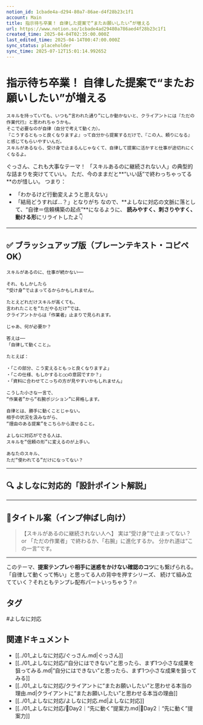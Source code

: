 ```yaml
---
notion_id: 1cbade4a-d294-80a7-86ae-d4f28b23c1f1
account: Main
title: 指示待ち卒業！ 自律した提案で“またお願いしたい”が増える
url: https://www.notion.so/1cbade4ad29480a786aed4f28b23c1f1
created_time: 2025-04-04T02:35:00.000Z
last_edited_time: 2025-04-14T00:47:00.000Z
sync_status: placeholder
sync_time: 2025-07-12T15:01:14.992652
---
```

# 指示待ち卒業！ 自律した提案で“またお願いしたい”が増える

```plain text
スキルを持っていても、いつも“言われた通り”にしか動かないと、クライアントには『ただの作業代行』と思われちゃうかも。
そこで必要なのが自律（自分で考えて動く力）。
『こうするともっと良くなりますよ』って自分から提案するだけで、『この人、頼りになる』と感じてもらいやすいんだ。
スキルがあるなら、受け身で止まるんじゃなくて、自律して提案に活かすと仕事が途切れにくくなるよ。
```
ぐっさん、これも大事なテーマ！
「スキルあるのに継続されない人」の典型的な詰まりを突けてていい。
ただ、今のままだと**“いい話”で終わっちゃってる**のが惜しい。
つまり：
- 「わかるけど行動変えようと思えない」
- 「結局どうすれば…？」となりがち
なので、**よしなに対応の文脈に落として、“自律＝信頼構築の起点”**になるように、
**読みやすく、刺さりやすく、動ける形**にリライトしたよ👇
---
## ✅ ブラッシュアップ版（プレーンテキスト・コピペOK）
```plain text
スキルがあるのに、仕事が続かない──

それ、もしかしたら
“受け身”で止まってるからかもしれません。

たとえどれだけスキルが高くても、
言われたことを“ただやるだけ”では、
クライアントからは「作業者」止まりで見られます。

じゃあ、何が必要か？

答えは──
「自律して動くこと」。

たとえば：

・「この部分、こう変えるともっと良くなりますよ」
・「この仕様、もしかすると◯◯の意図ですか？」
・「資料に合わせてこっちの方が見やすいかもしれません」

こうした小さな一言で、
“作業者”から“右腕ポジション”に昇格します。

自律とは、勝手に動くことじゃない。
相手の状況を汲みながら、
“理由のある提案”をこちらから渡せること。

よしなに対応ができる人は、
スキルを“信頼の形”に変えるのが上手い。

あなたのスキル、
ただ“使われてる”だけになってない？
```
---
## 🔍 よしなに対応的「設計ポイント解説」
---
## 🎯タイトル案（インプ伸ばし向け）
> 【スキルがあるのに継続されない人へ】
  実は“受け身”で止まってない？
or
> 「ただの作業者」で終わるか、「右腕」に進化するか。
  分かれ道は“この一言”です。
---
このテーマ、**提案テンプレ**や**相手に迷惑をかけない確認のコツ**にも繋げられる。
「自律して動くって怖い」と思ってる人の背中を押すシリーズ、
続けて組み立てていく？それともテンプレ配布パートいっちゃう？🔥

## タグ

#よしなに対応 

## 関連ドキュメント

- [[../01_よしなに対応/ぐっさん.md|ぐっさん]]
- [[../01_よしなに対応/“自分にはできない”と思ったら、まず1つ小さな成果を狙ってみる.md|“自分にはできない”と思ったら、まず1つ小さな成果を狙ってみる]]
- [[../01_よしなに対応/クライアントに“またお願いしたい”と思わせる本当の理由.md|クライアントに“またお願いしたい”と思わせる本当の理由]]
- [[../01_よしなに対応/よしなに対応.md|よしなに対応]]
- [[../01_よしなに対応/🔹Day2｜“先に動く”提案力.md|🔹Day2｜“先に動く”提案力]]
